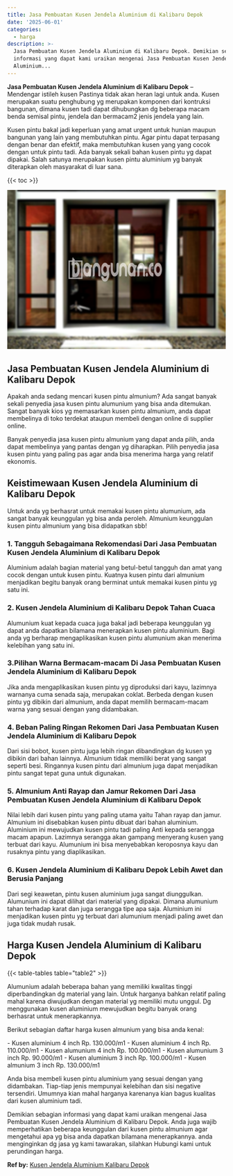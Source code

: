 ```yaml
---
title: Jasa Pembuatan Kusen Jendela Aluminium di Kalibaru Depok
date: '2025-06-01'
categories:
  - harga
description: >-
  Jasa Pembuatan Kusen Jendela Aluminium di Kalibaru Depok. Demikian sebagian
  informasi yang dapat kami uraikan mengenai Jasa Pembuatan Kusen Jendela
  Aluminium...
---
```


**Jasa Pembuatan Kusen Jendela Aluminium di Kalibaru Depok** – Mendengar istileh kusen Pastinya tidak akan heran lagi untuk anda. Kusen merupakan suatu penghubung yg merupakan komponen dari kontruksi bangunan, dimana kusen tadi dapat dihubungkan dg beberapa macam benda semisal pintu, jendela dan bermacam2 jenis jendela yang lain.

Kusen pintu bakal jadi keperluan yang amat urgent untuk hunian maupun bangunan yang lain yang membutuhkan pintu. Agar pintu dapat terpasang dengan benar dan efektif, maka membutuhkan kusen yang yang cocok dengan untuk pintu tadi. Ada banyak sekali bahan kusen pintu yg dapat dipakai. Salah satunya merupakan kusen pintu aluminium yg banyak diterapkan oleh masyarakat di luar sana.

{{< toc >}}

![Jasa Pembuatan Kusen Jendela Aluminium di Kalibaru Depok](/images/harga-kusen-jendela-alumunium-32.png)

## Jasa Pembuatan Kusen Jendela Aluminium di Kalibaru Depok

Apakah anda sedang mencari kusen pintu almunium? Ada sangat banyak sekali penyedia jasa kusen pintu alumunium yang bisa anda ditemukan. Sangat banyak kios yg memasarkan kusen pintu almunium, anda dapat membelinya di toko terdekat ataupun membeli dengan online di supplier online.

Banyak penyedia jasa kusen pintu almunium yang dapat anda pilih, anda dapat membelinya yang pantas dengan yg diharapkan. Pilih penyedia jasa kusen pintu yang paling pas agar anda bisa menerima harga yang relatif ekonomis.

## Keistimewaan Kusen Jendela Aluminium di Kalibaru Depok

Untuk anda yg berhasrat untuk memakai kusen pintu alumunium, ada sangat banyak keunggulan yg bisa anda peroleh. Almunium keunggulan kusen pintu almunium yang bisa didapatkan sbb!

### 1\. Tangguh Sebagaimana Rekomendasi Dari Jasa Pembuatan Kusen Jendela Aluminium di Kalibaru Depok

Aluminium adalah bagian material yang betul-betul tangguh dan amat yang cocok dengan untuk kusen pintu. Kuatnya kusen pintu dari almunium menjadikan begitu banyak orang berminat untuk memakai kusen pintu yg satu ini.

### 2\. Kusen Jendela Aluminium di Kalibaru Depok Tahan Cuaca

Alumunium kuat kepada cuaca juga bakal jadi beberapa keunggulan yg dapat anda dapatkan bilamana menerapkan kusen pintu aluminium. Bagi anda yg berharap mengaplikasikan kusen pintu alumunium akan menerima kelebihan yang satu ini.

### 3.Pilihan Warna Bermacam-macam Di Jasa Pembuatan Kusen Jendela Aluminium di Kalibaru Depok

Jika anda mengaplikasikan kusen pintu yg diproduksi dari kayu, lazimnya warnanya cuma senada saja, merupakan coklat. Berbeda dengan kusen pintu yg dibikin dari almunium, anda dapat memilih bermacam-macam warna yang sesuai dengan yang didambakan.

### 4\. Beban Paling Ringan Rekomen Dari Jasa Pembuatan Kusen Jendela Aluminium di Kalibaru Depok

Dari sisi bobot, kusen pintu juga lebih ringan dibandingkan dg kusen yg dibikin dari bahan lainnya. Almunium tidak memiliki berat yang sangat seperti besi. Ringannya kusen pintu dari almunium juga dapat menjadikan pintu sangat tepat guna untuk digunakan.

### 5\. Almunium Anti Rayap dan Jamur Rekomen Dari Jasa Pembuatan Kusen Jendela Aluminium di Kalibaru Depok

Nilai lebih dari kusen pintu yang paling utama yaitu Tahan rayap dan jamur. Almunium ini disebabkan kusen pintu dibuat dari bahan aluminium. Aluminium ini mewujudkan kusen pintu tadi paling Anti kepada serangga macam apapun. Lazimnya serangga akan gampang menyerang kusen yang terbuat dari kayu. Alumunium ini bisa menyebabkan keroposnya kayu dan rusaknya pintu yang diaplikasikan.

### 6\. Kusen Jendela Aluminium di Kalibaru Depok Lebih Awet dan Berusia Panjang

Dari segi keawetan, pintu kusen aluminium juga sangat diunggulkan. Alumunium ini dapat dilihat dari material yang dipakai. Dimana alumunium tahan terhadap karat dan juga serangga tipe apa saja. Aluminium ini menjadikan kusen pintu yg terbuat dari alumunium menjadi paling awet dan juga tidak mudah rusak.

## Harga Kusen Jendela Aluminium di Kalibaru Depok

{{< table-tables table="table2" >}}

Alumunium adalah beberapa bahan yang memiliki kwalitas tinggi diperbandingkan dg material yang lain. Untuk harganya bahkan relatif paling mahal karena diwujudkan dengan material yg memiliki mutu unggul. Dg menggunakan kusen aluminium mewujudkan begitu banyak orang berhasrat untuk menerapkannya.

Berikut sebagian daftar harga kusen almunium yang bisa anda kenal:

\- Kusen aluminium 4 inch Rp. 130.000/m1 - Kusen aluminium 4 inch Rp. 110.000/m1 - Kusen alumunium 4 inch Rp. 100.000/m1 - Kusen alumunium 3 inch Rp. 90.000/m1 - Kusen aluminium 3 inch Rp. 100.000/m1 - Kusen almunium 3 inch Rp. 130.000/m1

Anda bisa membeli kusen pintu aluminium yang sesuai dengan yang didambakan. Tiap-tiap jenis mempunyai kelebihan dan sisi negative tersendiri. Umumnya kian mahal harganya karenanya kian bagus kualitas dari kusen aluminium tadi.

Demikian sebagian informasi yang dapat kami uraikan mengenai Jasa Pembuatan Kusen Jendela Aluminium di Kalibaru Depok. Anda juga wajib memperhatikan beberapa keunggulan dari kusen pintu almunium agar mengetahui apa yg bisa anda dapatkan bilamana menerapkannya. anda menginginkan dg jasa yg kami tawarakan, silahkan Hubungi kami untuk perundingan harga.

**Ref by:** [Kusen Jendela Aluminium Kalibaru Depok](https://id.wikipedia.org/wiki/Kusen)
